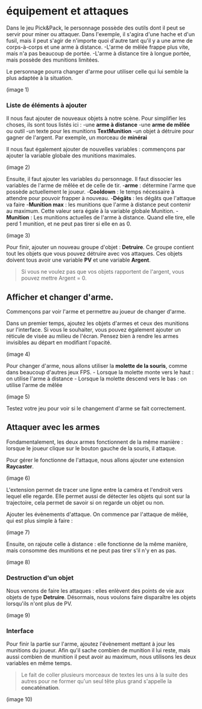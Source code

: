 # équipement et attaques 

Dans le jeu Pick&Pack, le personnage possède des outils dont il peut se servir pour miner ou attaquer. Dans l'exemple, il s'agira d'une hache et d'un fusil, mais il peut s'agir de n'importe quoi d'autre tant qu'il y a une arme de corps-à-corps et une arme à distance. 
  -L'arme de mêlée frappe plus vite, mais n'a pas beaucoup de portée. 
  -L'arme à distance tire à longue portée, mais possède des munitions limitées.

Le personnage pourra changer d'arme pour utiliser celle qui lui semble la plus adaptée à la situation.

(image 1) 

### Liste de éléments à ajouter

Il nous faut ajouter de nouveaux objets à notre scène. Pour simplifier les choses, ils sont tous listés ici : 
  -une **arme à distance**
  -une **arme de mêlée** ou outil
  -un texte pour les munitions **TextMunition**
  -un objet à détruire pour gagner de l'argent. Par exemple, un morceau de **minérai**
  
  Il nous faut également ajouter de nouvelles variables : commençons par ajouter la variable globale des munitions maximales.

  (image 2) 

Ensuite, il faut ajouter les variables du personnage. Il faut dissocier les variables de l'arme de mêlée et de celle de tir. 
  -**arme** : détermine l'arme que possède actuellement le joueur.
  -**Cooldown** : le temps nécessaire à attendre pour pouvoir frapper à nouveau. 
  -**Dégâts** : les dégâts que l'attaque va faire 
  -**Munition max** : les munitions que l'arme à distance peut contenir au maximum. Cette valeur sera égale à la variable globale Munition.
  -**Munition** : Les munitions actuelles de l'arme à distance. Quand elle tire, elle perd 1 munition, et ne peut pas tirer si elle en as 0.

  (image 3)

  Pour finir, ajouter un nouveau groupe d'objet : **Detruire**. Ce groupe contient tout les objets que vous pouvez détruire avec vos attaques. Ces objets doivent tous avoir une variable **PV** et une variable **Argent**.

  >  Si vous ne voulez pas que vos objets rapportent de l'argent, vous pouvez mettre Argent = 0.

  ## Afficher et changer d'arme.

  Commençons par voir l'arme et permettre au joueur de changer d'arme. 

  Dans un premier temps, ajoutez les objets d'armes et ceux des munitions sur l'interface. Si vous le souhaiter, vous pouvez également ajouter un réticule de visée au milieu de l'écran.
  Pensez bien à rendre les armes invisibles au départ en modifiant l'opacité.

  (image 4)

  Pour changer d'arme, nous allons utiliser la **molette de la souris**, comme dans beaucoup d'autres jeux FPS. 
    - Lorsque la molette monte vers le haut : on utilise l'arme à distance
    - Lorsque la molette descend vers le bas : on utilise l'arme de mêlée

  (image 5) 

  Testez votre jeu pour voir si le changement d'arme se fait correctement. 

  ## Attaquer avec les armes 

  Fondamentalement, les deux armes fonctionnent de la même manière : lorsque le joueur clique sur le bouton gauche de la souris, il attaque. 

  Pour gérer le fonctionne de l'attaque, nous allons ajouter une extension **Raycaster**. 

  (image 6) 

  L'extension permet de tracer une ligne entre la caméra et l'endroit vers lequel elle regarde. Elle permet aussi de détecter les objets qui sont sur la trajectoire, cela permet de savoir si on regarde un objet ou non.

  Ajouter les évènements d'attaque. 
  On commence par l'attaque de mêlée, qui est plus simple à faire : 

  (image 7) 

  Ensuite, on rajoute celle à distance : elle fonctionne de la même manière, mais consomme des munitions et ne peut pas tirer s'il n'y en as pas.

  (image 8)

  ### Destruction d'un objet 

  Nous venons de faire les attaques : elles enlèvent des points de vie aux objets de type **Detruire**. Désormais, nous voulons faire disparaître les objets lorsqu'ils n'ont plus de PV.

  (image 9)

  ### Interface 

  Pour finir la partie sur l'arme, ajoutez l'évènement mettant à jour les munitions du joueur. 
  Afin qu'il sache combien de munition il lui reste, mais aussi combien de munition il peut avoir au maximum, nous utilisons les deux variables en même temps. 

  >Le fait de coller plusieurs morceaux de textes les uns à la suite des autres pour ne former qu'un seul tête plus grand s'appelle la **concaténation**.

(image 10) 

